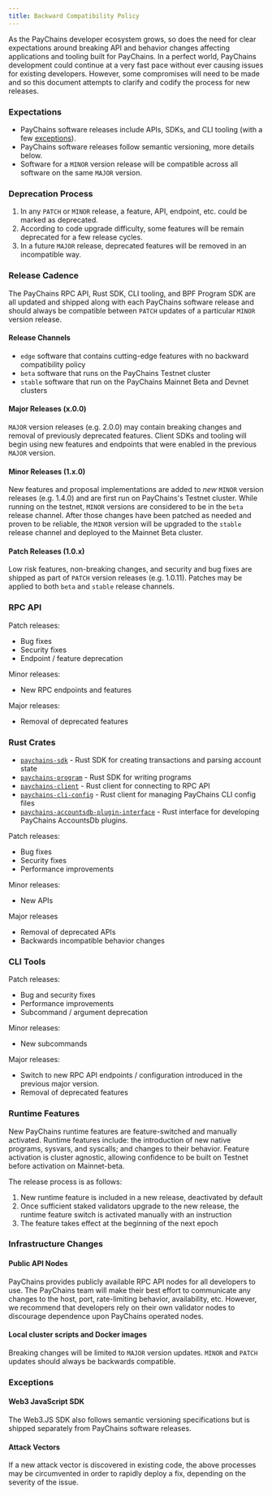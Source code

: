 ```yaml
---
title: Backward Compatibility Policy
---
```


As the PayChains developer ecosystem grows, so does the need for clear expectations around
breaking API and behavior changes affecting applications and tooling built for PayChains.
In a perfect world, PayChains development could continue at a very fast pace without ever
causing issues for existing developers. However, some compromises will need to be made
and so this document attempts to clarify and codify the process for new releases.

### Expectations

- PayChains software releases include APIs, SDKs, and CLI tooling (with a few [exceptions](#exceptions)).
- PayChains software releases follow semantic versioning, more details below.
- Software for a `MINOR` version release will be compatible across all software on the
  same `MAJOR` version.

### Deprecation Process

1. In any `PATCH` or `MINOR` release, a feature, API, endpoint, etc. could be marked as deprecated.
2. According to code upgrade difficulty, some features will be remain deprecated for a few release
   cycles.
3. In a future `MAJOR` release, deprecated features will be removed in an incompatible way.

### Release Cadence

The PayChains RPC API, Rust SDK, CLI tooling, and BPF Program SDK are all updated and shipped
along with each PayChains software release and should always be compatible between `PATCH`
updates of a particular `MINOR` version release.

#### Release Channels

- `edge` software that contains cutting-edge features with no backward compatibility policy
- `beta` software that runs on the PayChains Testnet cluster
- `stable` software that run on the PayChains Mainnet Beta and Devnet clusters

#### Major Releases (x.0.0)

`MAJOR` version releases (e.g. 2.0.0) may contain breaking changes and removal of previously
deprecated features. Client SDKs and tooling will begin using new features and endpoints
that were enabled in the previous `MAJOR` version.

#### Minor Releases (1.x.0)

New features and proposal implementations are added to _new_ `MINOR` version
releases (e.g. 1.4.0) and are first run on PayChains's Testnet cluster. While running
on the testnet, `MINOR` versions are considered to be in the `beta` release channel. After
those changes have been patched as needed and proven to be reliable, the `MINOR` version will
be upgraded to the `stable` release channel and deployed to the Mainnet Beta cluster.

#### Patch Releases (1.0.x)

Low risk features, non-breaking changes, and security and bug fixes are shipped as part
of `PATCH` version releases (e.g. 1.0.11). Patches may be applied to both `beta` and `stable`
release channels.

### RPC API

Patch releases:

- Bug fixes
- Security fixes
- Endpoint / feature deprecation

Minor releases:

- New RPC endpoints and features

Major releases:

- Removal of deprecated features

### Rust Crates

- [`paychains-sdk`](https://docs.rs/paychains-sdk/) - Rust SDK for creating transactions and parsing account state
- [`paychains-program`](https://docs.rs/paychains-program/) - Rust SDK for writing programs
- [`paychains-client`](https://docs.rs/paychains-client/) - Rust client for connecting to RPC API
- [`paychains-cli-config`](https://docs.rs/paychains-cli-config/) - Rust client for managing PayChains CLI config files
- [`paychains-accountsdb-plugin-interface`](https://docs.rs/paychains-accountsdb-plugin-interface/) - Rust interface for developing PayChains AccountsDb plugins.

Patch releases:

- Bug fixes
- Security fixes
- Performance improvements

Minor releases:

- New APIs

Major releases

- Removal of deprecated APIs
- Backwards incompatible behavior changes

### CLI Tools

Patch releases:

- Bug and security fixes
- Performance improvements
- Subcommand / argument deprecation

Minor releases:

- New subcommands

Major releases:

- Switch to new RPC API endpoints / configuration introduced in the previous major version.
- Removal of deprecated features

### Runtime Features

New PayChains runtime features are feature-switched and manually activated. Runtime features
include: the introduction of new native programs, sysvars, and syscalls; and changes to
their behavior. Feature activation is cluster agnostic, allowing confidence to be built on
Testnet before activation on Mainnet-beta.

The release process is as follows:

1. New runtime feature is included in a new release, deactivated by default
2. Once sufficient staked validators upgrade to the new release, the runtime feature switch
   is activated manually with an instruction
3. The feature takes effect at the beginning of the next epoch

### Infrastructure Changes

#### Public API Nodes

PayChains provides publicly available RPC API nodes for all developers to use. The PayChains team
will make their best effort to communicate any changes to the host, port, rate-limiting behavior,
availability, etc. However, we recommend that developers rely on their own validator nodes to
discourage dependence upon PayChains operated nodes.

#### Local cluster scripts and Docker images

Breaking changes will be limited to `MAJOR` version updates. `MINOR` and `PATCH` updates should always
be backwards compatible.

### Exceptions

#### Web3 JavaScript SDK

The Web3.JS SDK also follows semantic versioning specifications but is shipped separately from PayChains
software releases.

#### Attack Vectors

If a new attack vector is discovered in existing code, the above processes may be
circumvented in order to rapidly deploy a fix, depending on the severity of the issue.
